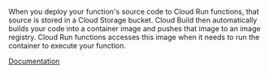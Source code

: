 When you deploy your function's source code to Cloud Run functions, that source is stored in a Cloud Storage bucket. Cloud Build then automatically builds your code into a container image and pushes that image to an image registry. Cloud Run functions accesses this image when it needs to run the container to execute your function. 


[Documentation](https://cloud.google.com/functions/docs/building#secure_your_build_with_a_custom_service_account)

